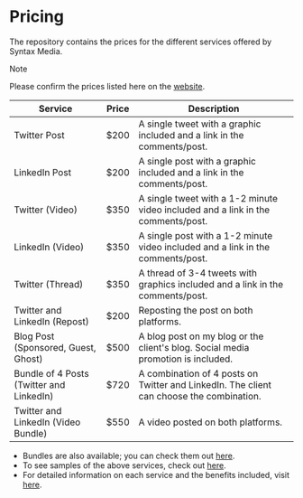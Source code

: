 # Pricing

The repository contains the prices for the different services offered by Syntax Media.

> [!NOTE]
> Please confirm the prices listed here on the [website](https://pradumnasaraf.dev/services/).

| Service | Price | Description |
| --- | --- | --- |
| Twitter Post | $200 | A single tweet with a graphic included and a link in the comments/post. |
| LinkedIn Post | $200 | A single post with a graphic included and a link in the comments/post. |
| Twitter (Video) | $350 | A single tweet with a 1-2 minute video included and a link in the comments/post. |
| LinkedIn (Video) | $350 | A single post with a 1-2 minute video included and a link in the comments/post. |
| Twitter (Thread) | $350 | A thread of 3-4 tweets with graphics included and a link in the comments/post. |
| Twitter and LinkedIn (Repost) | $200 | Reposting the post on both platforms. |
| Blog Post (Sponsored, Guest, Ghost) | $500 | A blog post on my blog or the client's blog. Social media promotion is included. |
| Bundle of 4 Posts (Twitter and LinkedIn) | $720 | A combination of 4 posts on Twitter and LinkedIn. The client can choose the combination. |
| Twitter and LinkedIn (Video Bundle) | $550 | A video posted on both platforms. |

- Bundles are also available; you can check them out [here](https://pradumnasaraf.dev/services/bundle/).
- To see samples of the above services, check out [here](https://github.com/mediasyntax/Samples).
- For detailed information on each service and the benefits included, visit [here](https://github.com/mediasyntax/Services).
